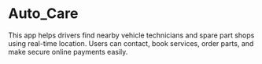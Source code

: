 # Auto_Care
This app helps drivers find nearby vehicle technicians and spare part shops using real-time location. Users can contact, book services, order parts, and make secure online payments easily.
